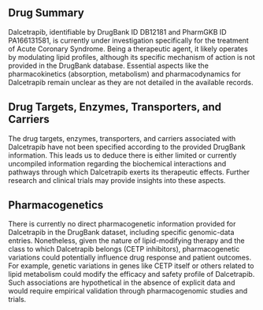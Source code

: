 ## Drug Summary
Dalcetrapib, identifiable by DrugBank ID DB12181 and PharmGKB ID PA166131581, is currently under investigation specifically for the treatment of Acute Coronary Syndrome. Being a therapeutic agent, it likely operates by modulating lipid profiles, although its specific mechanism of action is not provided in the DrugBank database. Essential aspects like the pharmacokinetics (absorption, metabolism) and pharmacodynamics for Dalcetrapib remain unclear as they are not detailed in the available records. 

## Drug Targets, Enzymes, Transporters, and Carriers
The drug targets, enzymes, transporters, and carriers associated with Dalcetrapib have not been specified according to the provided DrugBank information. This leads us to deduce there is either limited or currently uncompiled information regarding the biochemical interactions and pathways through which Dalcetrapib exerts its therapeutic effects. Further research and clinical trials may provide insights into these aspects.

## Pharmacogenetics
There is currently no direct pharmacogenetic information provided for Dalcetrapib in the DrugBank dataset, including specific genomic-data entries. Nonetheless, given the nature of lipid-modifying therapy and the class to which Dalcetrapib belongs (CETP inhibitors), pharmacogenetic variations could potentially influence drug response and patient outcomes. For example, genetic variations in genes like CETP itself or others related to lipid metabolism could modify the efficacy and safety profile of Dalcetrapib. Such associations are hypothetical in the absence of explicit data and would require empirical validation through pharmacogenomic studies and trials.
